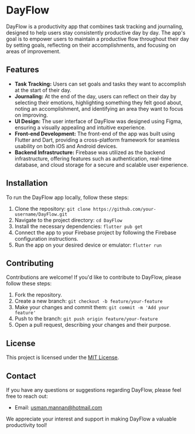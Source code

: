 # DayFlow

DayFlow is a productivity app that combines task tracking and journaling, designed to help users stay consistently productive day by day. The app's goal is to empower users to maintain a productive flow throughout their day by setting goals, reflecting on their accomplishments, and focusing on areas of improvement.

## Features

- **Task Tracking:** Users can set goals and tasks they want to accomplish at the start of their day.
- **Journaling:** At the end of the day, users can reflect on their day by selecting their emotions, highlighting something they felt good about, noting an accomplishment, and identifying an area they want to focus on improving.
- **UI Design:** The user interface of DayFlow was designed using Figma, ensuring a visually appealing and intuitive experience.
- **Front-end Development:** The front-end of the app was built using Flutter and Dart, providing a cross-platform framework for seamless usability on both iOS and Android devices.
- **Backend Infrastructure:** Firebase was utilized as the backend infrastructure, offering features such as authentication, real-time database, and cloud storage for a secure and scalable user experience.

## Installation

To run the DayFlow app locally, follow these steps:

1. Clone the repository: `git clone https://github.com/your-username/DayFlow.git`
2. Navigate to the project directory: `cd DayFlow`
3. Install the necessary dependencies: `flutter pub get`
4. Connect the app to your Firebase project by following the Firebase configuration instructions.
5. Run the app on your desired device or emulator: `flutter run`

## Contributing

Contributions are welcome! If you'd like to contribute to DayFlow, please follow these steps:

1. Fork the repository.
2. Create a new branch: `git checkout -b feature/your-feature`
3. Make your changes and commit them: `git commit -m 'Add your feature'`
4. Push to the branch: `git push origin feature/your-feature`
5. Open a pull request, describing your changes and their purpose.

## License

This project is licensed under the [MIT License](LICENSE).

## Contact

If you have any questions or suggestions regarding DayFlow, please feel free to reach out:

- Email: [usman.mannan@hotmail.com](mailto:usman.mannan@hotmail.com)

We appreciate your interest and support in making DayFlow a valuable productivity tool!

